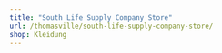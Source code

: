 ```yaml
---
title: "South Life Supply Company Store"
url: /thomasville/south-life-supply-company-store/
shop: Kleidung
---
```

